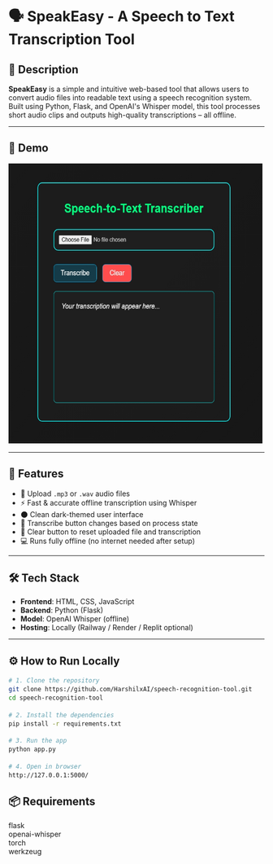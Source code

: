 # 🗣️ SpeakEasy - A Speech to Text Transcription Tool

## 🎯 Description

**SpeakEasy** is a simple and intuitive web-based tool that allows users to convert audio files into readable text using a speech recognition system. Built using Python, Flask, and OpenAI's Whisper model, this tool processes short audio clips and outputs high-quality transcriptions – all offline.

---

## 📸 Demo

<img src="Screenshot_SRT.jpeg" alt="Screenshot" width="500" height="550"/>



---

## 🧠 Features

- 🎤 Upload `.mp3` or `.wav` audio files  
- ⚡ Fast & accurate offline transcription using Whisper  
- 🌑 Clean dark-themed user interface  
- 🔘 Transcribe button changes based on process state  
- 🧹 Clear button to reset uploaded file and transcription  
- 💻 Runs fully offline (no internet needed after setup)

---

## 🛠️ Tech Stack

- **Frontend**: HTML, CSS, JavaScript  
- **Backend**: Python (Flask)  
- **Model**: OpenAI Whisper (offline)  
- **Hosting**: Locally (Railway / Render / Replit optional)

---

## ⚙️ How to Run Locally

```bash
# 1. Clone the repository
git clone https://github.com/HarshilxAI/speech-recognition-tool.git
cd speech-recognition-tool

# 2. Install the dependencies
pip install -r requirements.txt

# 3. Run the app
python app.py

# 4. Open in browser
http://127.0.0.1:5000/

```

## 📦 Requirements
flask  
openai-whisper  
torch  
werkzeug  
